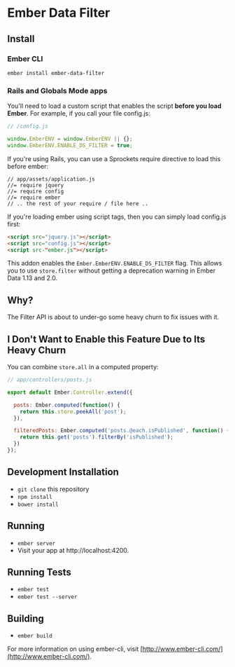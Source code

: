 # Ember Data Filter

## Install

### Ember CLI

`ember install ember-data-filter`

### Rails and Globals Mode apps

You'll need to load a custom script that enables the script **before you
load Ember**. For example, if you call your file config.js:

```js
// /config.js

window.EmberENV = window.EmberENV || {};
window.EmberENV.ENABLE_DS_FILTER = true;
```

If you're using Rails, you can use a Sprockets require directive to load
this before ember:

```
// app/assets/application.js
//= require jquery
//= require config
//= require ember
// .. the rest of your require / file here ..
```

If you're loading ember using script tags, then you can simply load
config.js first:

```html
<script src="jquery.js"></script>
<script src="config.js"></script>
<script src-"ember.js"></script>
```


This addon enables the `Ember.EmberENV.ENABLE_DS_FILTER` flag. This
allows you to use `store.filter` without getting a deprecation warning
in Ember Data 1.13 and 2.0.

## Why?

The Filter API is about to under-go some heavy churn to fix issues with
it.

## I Don't Want to Enable this Feature Due to Its Heavy Churn

You can combine `store.all` in a computed property:

```js
// app/controllers/posts.js

export default Ember.Controller.extend({

  posts: Ember.computed(function() {
    return this.store.peekAll('post');
  }),

  filteredPosts: Ember.computed('posts.@each.isPublished', function() {
    return this.get('posts').filterBy('isPublished');
  })
});
```

## Development Installation

* `git clone` this repository
* `npm install`
* `bower install`

## Running

* `ember server`
* Visit your app at http://localhost:4200.

## Running Tests

* `ember test`
* `ember test --server`

## Building

* `ember build`

For more information on using ember-cli, visit [http://www.ember-cli.com/](http://www.ember-cli.com/).
